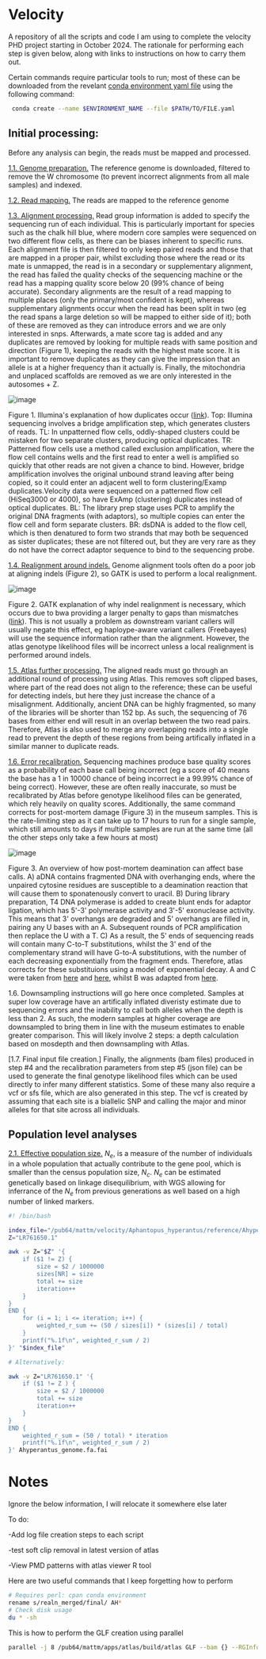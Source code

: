 # Velocity

A repository of all the scripts and code I am using to complete the velocity PHD project starting in October 2024. The rationale for performing each step is given below, along with links to instructions on how to carry them out.

Certain commands require particular tools to run; most of these can be downloaded from the revelant [conda environment yaml file](Conda_environments) using the following command:
```bash
 conda create --name $ENVIRONMENT_NAME --file $PATH/TO/FILE.yaml
```

## Initial processing:
Before any analysis can begin, the reads must be mapped and processed.

[1.1. Genome preparation.](Instructions/1.1.Prepare_genome.md) The reference genome is downloaded, filtered to remove the W chromosome (to prevent incorrect alignments from all male samples) and indexed.

[1.2. Read mapping.](Instructions/1.2.Map_reads.md) The reads are mapped to the reference genome

[1.3. Alignment processing.]() Read group information is added to specify the sequencing run of each individual. This is particularly important for species such as the chalk hill blue, where modern core samples were sequenced on two different flow cells, as there can be biases inherent to specific runs. Each alignment file is then filtered to only keep paired reads and those that are mapped in a proper pair, whilst excluding those where the read or its mate is unmapped, the read is in a secondary or supplementary alignment, the read has failed the quality checks of the sequencing machine or the read has a mapping quality score below 20 (99% chance of being accurate). Secondary alignments are the result of a read mapping to multiple places (only the primary/most confident is kept), whereas supplementary alignments occur when the read has been split in two (eg the read spans a large deletion so will be mapped to either side of it); both of these are removed as they can introduce errors and we are only interested in snps. Afterwards, a mate score tag is added and any duplicates are removed by looking for multiple reads with same position and direction (Figure 1), keeping the reads with the highest mate score. It is important to remove duplicates as they can give the impression that an allele is at a higher frequency than it actually is. Finally, the mitochondria and unplaced scaffolds are removed as we are only interested in the autosomes + Z. 

![image](https://github.com/user-attachments/assets/7cb1bbc5-1084-4821-b991-ce9bcb755b81)

Figure 1. Illumina's explanation of how duplicates occur ([link](https://core-genomics.blogspot.com/2016/05/increased-read-duplication-on-patterned.html)). Top: Illumina sequencing involves a bridge amplification step, which generates clusters of reads. TL: In unpatterned flow cells, oddly-shaped clusters could be mistaken for two separate clusters, producing optical duplicates. TR: Patterned flow cells use a method called exclusion amplification, where the flow cell contains wells and the first read to enter a well is amplified so quickly that other reads are not given a chance to bind. However, bridge amplification involves the original unbound strand leaving after being copied, so it could enter an adjacent well to form clustering/Examp duplicates.Velocity data were sequenced on a patterned flow cell (HiSeq3000 or 4000), so have ExAmp (clustering) duplicates instead of optical duplicates. BL: The library prep stage uses PCR to amplify the original DNA fragments (with adaptors), so multiple copies can enter the flow cell and form separate clusters. BR: dsDNA is added to the flow cell, which is then denatured to form two strands that may both be sequenced as sister duplicates; these are not filtered out, but they are very rare as they do not have the correct adaptor sequence to bind to the sequencing probe. 

[1.4. Realignment around indels.](Instructions/1.4.Indel_realignment.md) Genome alignment tools often do a poor job at aligning indels (Figure 2), so GATK is used to perform a local realignment. 

![image](https://github.com/user-attachments/assets/107402a5-44a2-47b2-bc40-39323db322c6)

Figure 2. GATK explanation of why indel realignment is necessary, which occurs due to bwa providing a larger penalty to gaps than mismatches ([link](https://qcb.ucla.edu/wp-content/uploads/sites/14/2016/03/GATKwr12-3-IndelRealignment.pdf)). This is not usually a problem as downstream variant callers will usually negate this effect, eg haploype-aware variant callers (Freebayes) will use the sequence information rather than the alignment. However, the atlas genotype likelihood files will be incorrect unless a local realignment is performed around indels.

[1.5. Atlas further processing.](Instructions/1.5.Atlas_processing.md) The aligned reads must go through an additional round of processing using Atlas. This removes soft clipped bases, where part of the read does not align to the reference; these can be useful for detecting indels, but here they just increase the chance of a misalignment. Additionally, ancient DNA can be highly fragmented, so many of the libraries will be shorter than 152 bp. As such, the sequencing of 76 bases from either end will result in an overlap between the two read pairs. Therefore, Atlas is also used to merge any overlapping reads into a single read to prevent the depth of these regions from being artifically inflated in a similar manner to duplicate reads.

[1.6. Error recalibration.](Instructions/1.6.Error_recalibration.md) Sequencing machines produce base quality scores as a probability of each base call being incorrect (eg a score of 40 means the base has a 1 in 10000 chance of being incorrect ie a 99.99% chance of being correct). However, these are often really inaccurate, so must be recalibrated by Atlas before genotype likelihood files can be generated, which rely heavily on quality scores. Additionally, the same command corrects for post-mortem damage (Figure 3) in the museum samples. This is the rate-limiting step as it can take up to 17 hours to run for a single sample, which still amounts to days if multiple samples are run at the same time (all the other steps only take a few hours at most)

![image](https://github.com/user-attachments/assets/912da626-3e0a-4159-838e-581dfa76e5c3)

Figure 3. An overview of how post-mortem deamination can affect base calls. A) aDNA contains fragmented DNA with overhanging ends, where the unpaired cytosine residues are susceptible to a deamination reaction that will cause them to sponatenously convert to uracil. B) During library preparation, T4 DNA polymerase is added to create blunt ends for adaptor ligation, which has 5'-3' polymerase activity and 3'-5' exonuclease activity. This means that 3' overhangs are degraded and 5' overhangs are filled in, pairing any U bases with an A. Subsequent rounds of PCR amplification then replace the U with a T. C) As a result, the 5' ends of sequencing reads will contain many C-to-T substitutions, whilst the 3' end of the complementary strand will have G-to-A substitutions, with the number of each decreasing exponentially from the fragment ends. Therefore, atlas corrects for these substituions using a model of exponential decay. A and C were taken from [here](https://pmc.ncbi.nlm.nih.gov/articles/PMC3685887/) and [here](https://www.pnas.org/doi/10.1073/pnas.0704665104), whilst B was adapted from [here](https://www.cytivalifesciences.com/en/us/news-center/enzymes-in-ngs-library-prep-10001).

1.6. Downsampling instructions will go here once completed. Samples at super low coverage have an artifically inflated diveristy estimate due to sequencing errors and the inability to call both alleles when the depth is less than 2. As such, the modern samples at higher coverage are downsampled to bring them in line with the museum estimates to enable greater comparison. This will likely involve 2 steps: a depth calculation based on mosdepth and then downsampling with Atlas.

[1.7. Final input file creation.] Finally, the alignments (bam files) produced in step #4 and the recalibration parameters from step #5 (json file) can be used to generate the final genotype likelihood files which can be used directly to infer many different statistics. Some of these many also require a vcf or sfs file, which are also generated in this step. The vcf is created by assuming that each site is a biallelic SNP and calling the major and minor alleles for that site across all individuals.


## Population level analyses

[2.1. Effective population size.](Instructions/2.1.GONE.md) *N<sub>e</sub>*, is a measure of the number of individuals in a whole population that actually contribute to the gene pool, which is smaller than the census population size, *N<sub>c</sub>*. *N<sub>e</sub>* can be estimated genetically based on linkage disequilibrium, with WGS allowing for inferrance of the *N<sub>e</sub>* from previous generations as well based on a high number of linked markers. 



```bash
#! /bin/bash

index_file="/pub64/mattm/velocity/Aphantopus_hyperantus/reference/Ahyperantus_genome.fa.fai"
Z="LR761650.1"

awk -v Z="$Z" '{
    if ($1 != Z) {
        size = $2 / 1000000
        sizes[NR] = size
        total += size
        iteration++
    }
}
END {
    for (i = 1; i <= iteration; i++) {
        weighted_r_sum += (50 / sizes[i]) * (sizes[i] / total)
    }
    printf("%.1f\n", weighted_r_sum / 2)
}' "$index_file"

# Alternatively:

awk -v Z="LR761650.1" '{
    if ($1 != Z ) {
        size = $2 / 1000000
        total += size
        iteration++
    }
}
END {
    weighted_r_sum = (50 / total) * iteration
    printf("%.1f\n", weighted_r_sum / 2)
}' Ahyperantus_genome.fa.fai
```




# Notes

Ignore the below information, I will relocate it somewhere else later

To do:

-Add log file creation steps to each script

-test soft clip removal in latest version of atlas

-View PMD patterns with atlas viewer R tool

Here are two useful commands that I keep forgetting how to perform
```bash
# Requires perl: cpan conda environment
rename s/realn_merged/final/ AH*
# Check disk usage
du * -sh
```

This is how to perform the GLF creation using parallel
```bash
parallel -j 8 /pub64/mattm/apps/atlas/build/atlas GLF --bam {} --RGInfo {.}_RGInfo.json ::: /pub64/mattm/velocity/sequence_files/Hesperia_comma/marked_duplicates/*.bam
```


